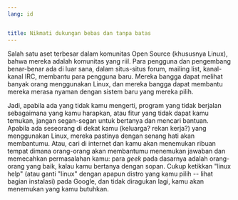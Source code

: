 ```yaml
---
lang: id


title: Nikmati dukungan bebas dan tanpa batas
---
```


Salah satu aset terbesar dalam komunitas Open Source (khususnya Linux), bahwa mereka adalah komunitas yang riil. Para pengguna dan pengembang benar-benar ada di luar sana, dalam situs-situs forum, mailing list, kanal-kanal IRC, membantu para pengguna baru. Mereka bangga dapat melihat banyak orang menggunakan Linux, dan mereka bangga dapat membantu mereka merasa nyaman dengan sistem baru yang mereka pilih. 

Jadi, apabila ada yang tidak kamu mengerti, program yang tidak berjalan sebagaimana yang kamu harapkan, atau fitur yang tidak dapat kamu temukan, jangan segan-segan untuk bertanya dan mencari bantuan. Apabila ada seseorang di dekat kamu (keluarga? rekan kerja?) yang menggunakan Linux, mereka pastinya dengan senang hati akan membantumu. Atau, cari di internet dan kamu akan menemukan ribuan tempat dimana orang-orang akan membantumu menemukan jawaban dan memecahkan permasalahan kamu: para <i>geek</i> pada dasarnya adalah orang-orang yang baik, kalau kamu bertanya dengan sopan. Cukup ketikkan "linux help" (atau ganti "linux" dengan apapun distro yang kamu pilih -- lihat bagian instalasi) pada Google, dan tidak diragukan lagi, kamu akan menemukan yang kamu butuhkan.




